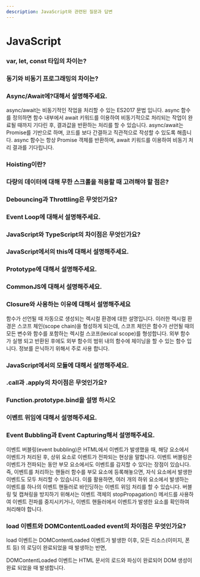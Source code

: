 ```yaml
---
description: JavaScript와 관련된 질문과 답변
---
```


# JavaScript

### var, let, const 타입의 차이는?



### 동기와 비동기 프로그래밍의 차이는?



### Async/Await에?대해서 설명해주세요.

async/await는 비동기적인 작업을 처리할 수 있는 ES2017 문법 입니다. async 함수를 정의하면 함수 내부에서 await 키워드를 이용하여 비동기적으로 처리되는 작업이 완료될 때까지 기다린 후, 결과값을 반환하는 처리를 할 수 있습니다. async/await는 Promise를 기반으로 하며, 코드를 보다 간결하고 직관적으로 작성할 수 있도록 해줍니다. async 함수는 항상 Promise 객체를 반환하며, await 키워드를 이용하여 비동기 처리 결과를 기다립니다.



### Hoisting이란?



### 다량의 데이터에 대해 무한 스크롤을 적용할 때 고려해야 할 점은?



### Debouncing과 Throttling은 무엇인가요?



### Event Loop에 대해서 설명해주세요.



### JavaScript와 TypeScript의 차이점은 무엇인가요?



### JavaScript에서의 this에 대해서 설명해주세요.



### Prototype에 대해서 설명해주세요.



### CommonJS에 대해서 설명해주세요.



### Closure와 사용하는 이유에 대해서 설명해주세요

함수가 선언될 때 자동으로 생성되는 렉시컬 환경에 대한 설명입니다. 이러한 렉시컬 환경은 스코프 체인(scope chain)을 형성하게 되는데, 스코프 체인은 함수가 선언될 때의 모든 변수와 함수를 포함하는 렉시컬 스코프(lexical scope)를 형성합니다. 외부 함수가 실행 되고 반환된 후에도 외부 함수의 범위 내의 함수에 체이닝을 할 수 있는 함수 입니다. 정보를 은닉하기 위해서 주로 사용 합니다.

### JavaScript에서의 모듈에 대해서 설명해주세요.



### .call과 .apply의 차이점은 무엇인가요?



### Function.prototype.bind을 설명 하시오





### 이벤트 위임에 대해서 설명해주세요.



### Event Bubbling과 Event Capturing해서 설명해주세요.

이벤트 버블링(event bubbling)은 HTML에서 이벤트가 발생했을 때, 해당 요소에서 이벤트가 처리된 후, 상위 요소로 이벤트가 전파되는 현상을 말합니다. 이벤트 버블링은 이벤트가 전파되는 동안 부모 요소에서도 이벤트를 감지할 수 있다는 장점이 있습니다. 즉, 이벤트를 처리하는 핸들러 함수를 부모 요소에 등록해놓으면, 자식 요소에서 발생한 이벤트도 모두 처리할 수 있습니다. 이를 활용하면, 여러 개의 하위 요소에서 발생하는 이벤트를 하나의 이벤트 핸들러로 바인딩하는 이벤트 위임 처리를 할 수 있습니다. 버블링 및 캡쳐링을 방지하기 위해서는 이벤트 객체의 stopPropagation() 메서드를 사용하여 이벤트 전파를 중지시키거나, 이벤트 핸들러에서 이벤트가 발생한 요소를 확인하여 처리해야 합니다.

### &#x20;load 이벤트와 DOMContentLoaded event의 차이점은 무엇인가요?

load 이벤트는 DOMContentLoaded 이벤트가 발생한 이후, 모든 리소스(이미지, 폰트 등) 의 로딩이 완료되었을 때 발생하는 반면,&#x20;

DOMContentLoaded 이벤트는 HTML 문서의 로드와 파싱이 완료되어 DOM 생성이 완료 되었을 때 발생합니다.

